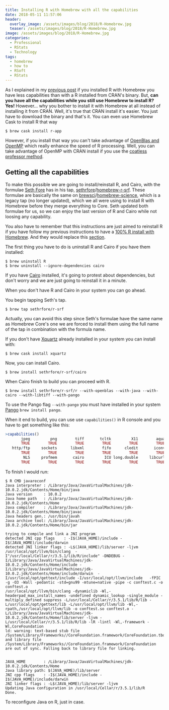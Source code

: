 ```yaml
---
title: Installing R with Homebrew with all the capabilities
date: 2018-05-11 11:57:06
header:
  overlay_image: /assets/images/blog/2018/R-Homebrew.jpg
  teaser: /assets/images/blog/2018/R-Homebrew.jpg
image: /assets/images/blog/2018/R-Homebrew.jpg
categories:
  - Professional
  - RStats
  - Technology
tags:
  - homebrew
  - how to
  - RSoft
  - RStats
---
```

As I explained in my [previous post](/blog/2018/05/11/homebrews-r-doesnt-have-all-the-capabilities/) if you installed R with Homebrew you have less capabilities than with a R installed from CRAN's binary. But, **can you have all the capabilities while you still use Homebrew to install R? Yes!** However… why you bother to install it with Homebrew at all instead of installing it from CRAN. Well, it's true that CRAN install it's easier. You just have to download the binary and that's it. You can even use Homebrew Cask to install R that way

```shell
$ brew cask install r-app
```

However, if you install that way you can't take advantage of [OpenBlas and OpenMP](/blog/2018/01/12/install-r-100-homebrew-edition-with-openblas-openmp-my-version/#openblas--openmp) which really enhance the speed of R processing. Well, you can take advantage of OpenMP with CRAN install if you use the [coatless professor method](/blog/2018/01/12/install-r-100-homebrew-edition-with-openblas-openmp-my-version/#openblas--openmp).

## Getting all the capabilities

To make this possible we are going to install/reinstall R, and Cairo, with the formulae [Seth Fore](https://github.com/sethrfore) has in his tap, [sethrfore](https://github.com/sethrfore)/[homebrew-r-srf](https://github.com/sethrfore/homebrew-r-srf). These formulae are basically the same on [brewsci](https://github.com/brewsci)/[homebrew-science](https://github.com/brewsci/homebrew-science), which is a legacy tap (no longer updated), which we all were using to install R with Homebrew before they merge everything to Core. Seth updated both formulae for us, so we can enjoy the last version of R and Cairo while not loosing any capability.

You also have to remember that this instructions are just aimed to reinstall R if you have follow my previous instructions to have a [100% R install with Homebrew](/blog/2018/01/12/install-r-100-homebrew-edition-with-openblas-openmp-my-version/). And they would replace this [section](/blog/2018/01/12/install-r-100-homebrew-edition-with-openblas-openmp-my-version/#r).

The first thing you have to do is uninstall R and Cairo if you have them installed:

```shell
$ brew uninstall R
$ brew uninstall --ignore-dependencies cairo
```

If you have [Cairo](https://cairographics.org) installed, it's going to protest about dependencies, but don't worry and we are just going to reinstall it in a minute.

When you don't have R and Cairo in your system you can go ahead.

You begin tapping Seth's tap.

```shell
$ brew tap sethrfore/r-srf
```

Actually, you can avoid this step since Seth's formulae have the same name as Homebrew Core's one we are forced to install them using the full name of the tap in combination with the formula name.

If you don't have [Xquartz](https://www.xquartz.org) already installed in your system you can install with:

```shell
$ brew cask install xquartz
```

Now, you can install Cairo.

```shell
$ brew install sethrfore/r-srf/cairo
```

When Cairo finish to build you can proceed with R.

```shell
$ brew install sethrfore/r-srf/r --with-openblas --with-java --with-cairo --with-libtiff --with-pango
```

To use the Pango flag `--with-pango` you must have installed in your system [Pango](http://www.pango.org) `brew install pango`.

When it end to build, you can use use `capabilities()` in R console and you have to get something like this:

```r
>capabilities()
       jpeg         png        tiff       tcltk         X11        aqua
       TRUE        TRUE        TRUE        TRUE        TRUE        TRUE
   http/ftp     sockets      libxml        fifo      cledit       iconv
       TRUE        TRUE        TRUE        TRUE        TRUE        TRUE
        NLS     profmem       cairo         ICU long.double     libcurl
       TRUE        TRUE        TRUE        TRUE        TRUE        TRUE
```

To finish I would run:

```shell
$ R CMD javareconf
Java interpreter : /Library/Java/JavaVirtualMachines/jdk-10.0.2.jdk/Contents/Home/bin/java
Java version     : 10.0.2
Java home path   : /Library/Java/JavaVirtualMachines/jdk-10.0.2.jdk/Contents/Home
Java compiler    : /Library/Java/JavaVirtualMachines/jdk-10.0.2.jdk/Contents/Home/bin/javac
Java headers gen.: /usr/bin/javah
Java archive tool: /Library/Java/JavaVirtualMachines/jdk-10.0.2.jdk/Contents/Home/bin/jar

trying to compile and link a JNI program
detected JNI cpp flags    : -I$(JAVA_HOME)/include -I$(JAVA_HOME)/include/darwin
detected JNI linker flags : -L$(JAVA_HOME)/lib/server -ljvm
/usr/local/opt/llvm/bin/clang  -I"/usr/local/Cellar/r/3.5.1/lib/R/include" -DNDEBUG -I/Library/Java/JavaVirtualMachines/jdk-10.0.2.jdk/Contents/Home/include -I/Library/Java/JavaVirtualMachines/jdk-10.0.2.jdk/Contents/Home/include/darwin  -I/usr/local/opt/gettext/include -I/usr/local/opt/llvm/include   -fPIC  -g -O3 -Wall -pedantic -std=gnu99 -mtune=native -pipe -c conftest.c -o conftest.o
/usr/local/opt/llvm/bin/clang -dynamiclib -Wl,-headerpad_max_install_names -undefined dynamic_lookup -single_module -multiply_defined suppress -L/usr/local/Cellar/r/3.5.1/lib/R/lib -L/usr/local/opt/gettext/lib -L/usr/local/opt/llvm/lib -Wl,-rpath,/usr/local/opt/llvm/lib -o conftest.so conftest.o -L/Library/Java/JavaVirtualMachines/jdk-10.0.2.jdk/Contents/Home/lib/server -ljvm -L/usr/local/Cellar/r/3.5.1/lib/R/lib -lR -lintl -Wl,-framework -Wl,CoreFoundation
ld: warning: text-based stub file /System/Library/Frameworks//CoreFoundation.framework/CoreFoundation.tbd and library file /System/Library/Frameworks//CoreFoundation.framework/CoreFoundation are out of sync. Falling back to library file for linking.


JAVA_HOME        : /Library/Java/JavaVirtualMachines/jdk-10.0.2.jdk/Contents/Home
Java library path: $(JAVA_HOME)/lib/server
JNI cpp flags    : -I$(JAVA_HOME)/include -I$(JAVA_HOME)/include/darwin
JNI linker flags : -L$(JAVA_HOME)/lib/server -ljvm
Updating Java configuration in /usr/local/Cellar/r/3.5.1/lib/R
Done.
```

To reconfigure Java on R, just in case.
